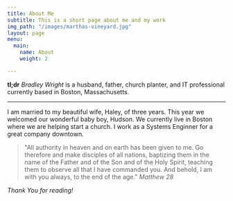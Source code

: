 ```yaml
---
title: About Me
subtitle: This is a short page about me and my work
img_path: "/images/marthas-vineyard.jpg"
layout: page
menu:
  main:
    name: About
    weight: 2

---
```

**tl;dr**
*Bradley Wright* is a husband, father, church planter, and IT professional currently based in Boston, Massachusetts.

---

I am married to my beautiful wife, Haley, of three years. This year we welcomed our wonderful baby boy, Hudson. We currently live in Boston where we are helping start a church. I work as a Systems Enginner for a great company downtown.

>"All authority in heaven and on earth has been given to me. Go therefore and make disciples of all nations, baptizing them in the name of the Father and of the Son and of the Holy Spirit, teaching them to observe all that I have commanded you. And behold, I am with you always, to the end of the age." <cite>Matthew 28</cite>


*Thank You for reading!*